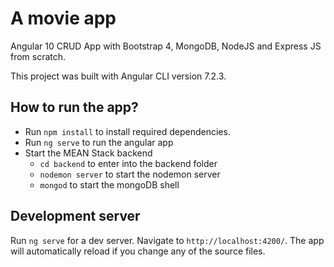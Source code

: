# A movie app
 Angular 10 CRUD App with Bootstrap 4, MongoDB, NodeJS and Express JS from scratch.

This project was built with Angular CLI version 7.2.3.
## How to run the app?
- Run `npm install` to install required dependencies.
- Run `ng serve` to run the angular app
- Start the MEAN Stack backend
  - `cd backend` to enter into the backend folder
  - `nodemon server` to start the nodemon server
  - `mongod` to start the mongoDB shell

## Development server

Run `ng serve` for a dev server. Navigate to `http://localhost:4200/`. The app will automatically reload if you change any of the source files.
